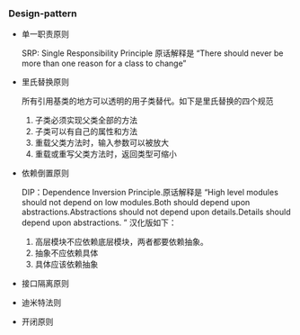 ### Design-pattern

+ 单一职责原则
	
	SRP: Single Responsibility Principle 原话解释是 “There should never be more than one reason for a class to change”
	
+ 里氏替换原则
	
	所有引用基类的地方可以透明的用子类替代。如下是里氏替换的四个规范
	
	1. 子类必须实现父类全部的方法
	2. 子类可以有自己的属性和方法
	3. 重载父类方法时，输入参数可以被放大
	4. 重载或重写父类方法时，返回类型可缩小
	
+ 依赖倒置原则

	DIP：Dependence Inversion Principle.原话解释是 “High level modules should not depend on low modules.Both should depend upon abstractions.Abstractions should not depend upon details.Details should depend upon abstractions. ”
	汉化版如下：
	1. 高层模块不应依赖底层模块，两者都要依赖抽象。
	2. 抽象不应依赖具体
	3. 具体应该依赖抽象
	
+ 接口隔离原则
+ 迪米特法则
+ 开闭原则

